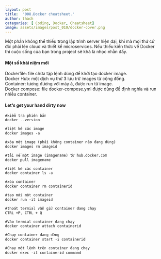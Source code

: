 ```yaml
---
layout: post
title:  "008.Docker cheatsheet."
author: thach
categories: [ Coding, Docker, Cheatsheet]
image: assets/images/post_010/docker-cover.png
---
```

Một phần không thể thiếu trong lập trình server hiện đại, khi mà mọi thứ cứ đòi phải lên cloud và thiết kế microservices. Nếu thiếu kiến thức về Docker thì cuộc sống của bạn trong project sẽ khá là nhọc nhằn đấy.

#### Một số khái niệm mới
Dockerfile: file chứa tập lệnh dùng để khởi tạo docker image.  
Docker Hub: một dịch vụ thứ 3 lưu trữ images từ cộng đồng.  
Container: tương đương với máy ả, được run từ image.  
Docker compose: file docker-compose.yml được dùng để định nghĩa và run nhiều container.  

#### Let's get your hand dirty now

```md
#kiểm tra phiên bản
docker --version

#liệt kê các image
docker images -a

#xóa một image (phải không container nào đang dùng)
docker images rm imageid

#tải về một image (imagename) từ hub.docker.com
docker pull imagename

#liệt kê các container
docker container ls -a

#xóa container
docker container rm containerid

#tạo mới một container
docker run -it imageid

#thoát termial vẫn giữ container đang chạy
CTRL +P, CTRL + Q

#Vào termial container đang chạy
docker container attach containerid

#Chạy container đang dừng
docker container start -i containerid

#Chạy một lệnh trên container đang chạy
docker exec -it containerid command
```
